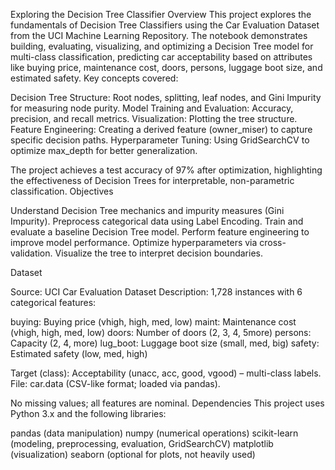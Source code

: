 Exploring the Decision Tree Classifier
Overview
This project explores the fundamentals of Decision Tree Classifiers using the Car Evaluation Dataset from the UCI Machine Learning Repository. The notebook demonstrates building, evaluating, visualizing, and optimizing a Decision Tree model for multi-class classification, predicting car acceptability based on attributes like buying price, maintenance cost, doors, persons, luggage boot size, and estimated safety.
Key concepts covered:

Decision Tree Structure: Root nodes, splitting, leaf nodes, and Gini Impurity for measuring node purity.
Model Training and Evaluation: Accuracy, precision, and recall metrics.
Visualization: Plotting the tree structure.
Feature Engineering: Creating a derived feature (owner_miser) to capture specific decision paths.
Hyperparameter Tuning: Using GridSearchCV to optimize max_depth for better generalization.

The project achieves a test accuracy of 97% after optimization, highlighting the effectiveness of Decision Trees for interpretable, non-parametric classification.
Objectives

Understand Decision Tree mechanics and impurity measures (Gini Impurity).
Preprocess categorical data using Label Encoding.
Train and evaluate a baseline Decision Tree model.
Perform feature engineering to improve model performance.
Optimize hyperparameters via cross-validation.
Visualize the tree to interpret decision boundaries.

Dataset

Source: UCI Car Evaluation Dataset
Description: 1,728 instances with 6 categorical features:

buying: Buying price (vhigh, high, med, low)
maint: Maintenance cost (vhigh, high, med, low)
doors: Number of doors (2, 3, 4, 5more)
persons: Capacity (2, 4, more)
lug_boot: Luggage boot size (small, med, big)
safety: Estimated safety (low, med, high)


Target (class): Acceptability (unacc, acc, good, vgood) – multi-class labels.
File: car.data (CSV-like format; loaded via pandas).

No missing values; all features are nominal.
Dependencies
This project uses Python 3.x and the following libraries:

pandas (data manipulation)
numpy (numerical operations)
scikit-learn (modeling, preprocessing, evaluation, GridSearchCV)
matplotlib (visualization)
seaborn (optional for plots, not heavily used)
